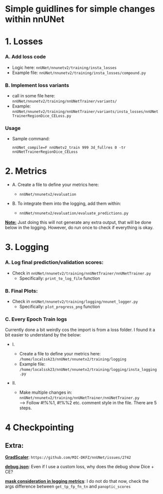 # Simple guidlines for simple changes within nnUNet

# 1. Losses

### A. Add loss code
* Logic here: `nnUNet/nnunetv2/training/insta_losses`
* Example file: `nnUNet/nnunetv2/training/insta_losses/compound.py`

### B. Implement loss variants
* call in some file here: `nnUNet/nnunetv2/training/nnUNetTrainer/variants/`
* Example: `nnUNet/nnunetv2/training/nnUNetTrainer/variants/insta_losses/nnUNetTrainerRegionDice_CELoss.py`

### Usage
* Sample command:
    ```
    nnUNet_compile=F nnUNetv2_train 999 3d_fullres 0 -tr nnUNetTrainerRegionDice_CELoss
    ```

# 2. Metrics

* A. Create a file to define your metrics here: 
    * `nnUNet/nnunetv2/evaluation`

* B. To integrate them into the logging, add them within: 
    * `nnUNet/nnunetv2/evaluation/evaluate_predictions.py`

**<ins>Note:</ins>** Just doing this will not generate any extra output, that will be done below in the logging. However, do run once to check if everything is okay.


# 3. Logging

### A. Log final prediction/validation scores:
* Check in `nnUNet/nnunetv2/training/nnUNetTrainer/nnUNetTrainer.py`
    * Specifically: `print_to_log_file` function

### B. Final Plots:
* Check in `nnUNet/nnunetv2/training/logging/nnunet_logger.py`
    * Specifically: `plot_progress_png` function

### C. Every Epoch Train logs
Currently done a bit weirdly cos the import is from a loss folder. I found it a bit easier to understand by the below:

* I. 
    * Create a file to define your metrics here: `/home/localssk23/nnUNet/nnunetv2/training/logging`
    * Example file: `/home/localssk23/nnUNet/nnunetv2/training/logging/insta_logging.py`

* II. 
    * Make multiple changes in: `nnUNet/nnunetv2/training/nnUNetTrainer/nnUNetTrainer.py` \
    --> Follow #!%%1, #!%%2 etc. comment style in the file. There are 5 steps.


# 4 Checkpointing

## Extra:
**<ins>GradScaler**</ins>: `https://github.com/MIC-DKFZ/nnUNet/issues/2742`

**<ins>debug.json**</ins>: Even if I use a custom loss, why does the debug show Dice + CE?

**<ins>mask consideration in logging metrics**</ins>: I do not do that now, check the args difference between `get_tp_fp_fn_tn` and `panoptic_scores`